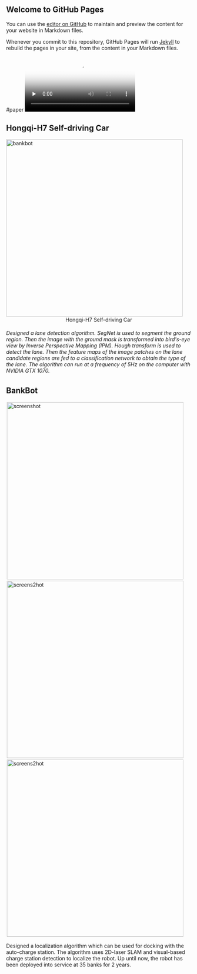 ## Welcome to GitHub Pages

You can use the [editor on GitHub](https://github.com/Minzhao1995/Minzhao1995.github.io/edit/master/index.md) to maintain and preview the content for your website in Markdown files.

Whenever you commit to this repository, GitHub Pages will run [Jekyll](https://jekyllrb.com/) to rebuild the pages in your site, from the content in your Markdown files.

#paper
<video id="video" controls="" preload="none" poster="https://minzhao1995.github.io/figures/paper.png"><source id="mp4" src="https://minzhao1995.github.io/figures/paper.mp4" type="video/mp4"  height="480"></video>



## Hongqi-H7 Self-driving Car
<img src="https://minzhao1995.github.io/figures/hongqi.png" title="bankbot" height ="480" />
<center>Hongqi-H7 Self-driving Car</center>

###### Designed a lane detection algorithm. SegNet is used to segment the ground region. Then the image with the ground mask is transformed into bird's-eye view by Inverse Perspective Mapping (IPM). Hough transform is used to detect the lane. Then the feature maps of the image patches on the lane candidate regions are fed to a classification network to obtain the type of the lane. The algorithm can run at a frequency of 5Hz on the computer with NVIDIA GTX 1070.


## BankBot
<div style="float:left;border:solid 1px 000;margin:2px;"><img src="https://minzhao1995.github.io/figures/mapping.gif" alt="screenshot" title="screenshot777" height="480" ></div>

<div style="float:left;border:solid 1px 000;margin:2px;"><img src="https://minzhao1995.github.io/figures/navigation.gif" alt="screens2hot" title="screen22shot" height="480" ></div>

<div style="float:left;border:solid 1px 000;margin:2px;"><img src="https://minzhao1995.github.io/figures/charging.gif" alt="screens2hot" title="screen22shot" height="480" ></div>

<div style="clear:both;"> </div>

Designed a localization algorithm which can be used for docking with the auto-charge station. The algorithm uses 2D-laser SLAM and visual-based charge station detection to localize the robot. Up until now, the robot has been deployed into service at 35 banks for 2 years.







